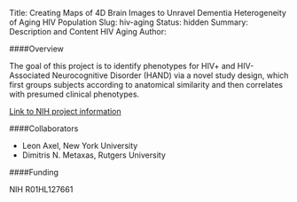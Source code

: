 Title: Creating Maps of 4D Brain Images to Unravel Dementia Heterogeneity of Aging HIV Population
Slug: hiv-aging
Status: hidden
Summary: Description and Content HIV Aging
Author:

####Overview

The goal of this project is to identify phenotypes for HIV+ and HIV-Associated Neurocognitive Disorder (HAND) via a novel study design, which first groups subjects according to anatomical similarity and then correlates with presumed clinical phenotypes.

[Link to NIH project information][hiv]

####Collaborators

* Leon Axel, New York University
* Dimitris N. Metaxas, Rutgers University

####Funding

NIH R01HL127661

[hiv]: https://projectreporter.nih.gov/project_info_description.cfm?aid=8934163&icde=29856881